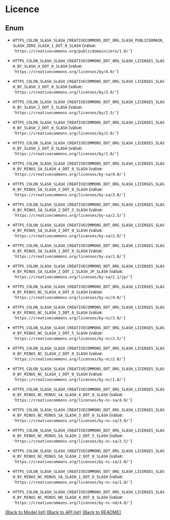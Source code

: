 # Licence


## Enum

* `HTTPS_COLON_SLASH_SLASH_CREATIVECOMMONS_DOT_ORG_SLASH_PUBLICDOMAIN_SLASH_ZERO_SLASH_1_DOT_0_SLASH` (value: `'https://creativecommons.org/publicdomain/zero/1.0/'`)

* `HTTPS_COLON_SLASH_SLASH_CREATIVECOMMONS_DOT_ORG_SLASH_LICENSES_SLASH_BY_SLASH_4_DOT_0_SLASH` (value: `'https://creativecommons.org/licenses/by/4.0/'`)

* `HTTPS_COLON_SLASH_SLASH_CREATIVECOMMONS_DOT_ORG_SLASH_LICENSES_SLASH_BY_SLASH_3_DOT_0_SLASH` (value: `'https://creativecommons.org/licenses/by/3.0/'`)

* `HTTPS_COLON_SLASH_SLASH_CREATIVECOMMONS_DOT_ORG_SLASH_LICENSES_SLASH_BY_SLASH_2_DOT_5_SLASH` (value: `'https://creativecommons.org/licenses/by/2.5/'`)

* `HTTPS_COLON_SLASH_SLASH_CREATIVECOMMONS_DOT_ORG_SLASH_LICENSES_SLASH_BY_SLASH_2_DOT_0_SLASH` (value: `'https://creativecommons.org/licenses/by/2.0/'`)

* `HTTPS_COLON_SLASH_SLASH_CREATIVECOMMONS_DOT_ORG_SLASH_LICENSES_SLASH_BY_SLASH_1_DOT_0_SLASH` (value: `'https://creativecommons.org/licenses/by/1.0/'`)

* `HTTPS_COLON_SLASH_SLASH_CREATIVECOMMONS_DOT_ORG_SLASH_LICENSES_SLASH_BY_MINUS_SA_SLASH_4_DOT_0_SLASH` (value: `'https://creativecommons.org/licenses/by-sa/4.0/'`)

* `HTTPS_COLON_SLASH_SLASH_CREATIVECOMMONS_DOT_ORG_SLASH_LICENSES_SLASH_BY_MINUS_SA_SLASH_3_DOT_0_SLASH` (value: `'https://creativecommons.org/licenses/by-sa/3.0/'`)

* `HTTPS_COLON_SLASH_SLASH_CREATIVECOMMONS_DOT_ORG_SLASH_LICENSES_SLASH_BY_MINUS_SA_SLASH_2_DOT_5_SLASH` (value: `'https://creativecommons.org/licenses/by-sa/2.5/'`)

* `HTTPS_COLON_SLASH_SLASH_CREATIVECOMMONS_DOT_ORG_SLASH_LICENSES_SLASH_BY_MINUS_SA_SLASH_2_DOT_0_SLASH` (value: `'https://creativecommons.org/licenses/by-sa/2.0/'`)

* `HTTPS_COLON_SLASH_SLASH_CREATIVECOMMONS_DOT_ORG_SLASH_LICENSES_SLASH_BY_MINUS_SA_SLASH_1_DOT_0_SLASH` (value: `'https://creativecommons.org/licenses/by-sa/1.0/'`)

* `HTTPS_COLON_SLASH_SLASH_CREATIVECOMMONS_DOT_ORG_SLASH_LICENSES_SLASH_BY_MINUS_SA_SLASH_2_DOT_1_SLASH_JP_SLASH` (value: `'https://creativecommons.org/licenses/by-sa/2.1/jp/'`)

* `HTTPS_COLON_SLASH_SLASH_CREATIVECOMMONS_DOT_ORG_SLASH_LICENSES_SLASH_BY_MINUS_NC_SLASH_4_DOT_0_SLASH` (value: `'https://creativecommons.org/licenses/by-nc/4.0/'`)

* `HTTPS_COLON_SLASH_SLASH_CREATIVECOMMONS_DOT_ORG_SLASH_LICENSES_SLASH_BY_MINUS_NC_SLASH_3_DOT_0_SLASH` (value: `'https://creativecommons.org/licenses/by-nc/3.0/'`)

* `HTTPS_COLON_SLASH_SLASH_CREATIVECOMMONS_DOT_ORG_SLASH_LICENSES_SLASH_BY_MINUS_NC_SLASH_2_DOT_5_SLASH` (value: `'https://creativecommons.org/licenses/by-nc/2.5/'`)

* `HTTPS_COLON_SLASH_SLASH_CREATIVECOMMONS_DOT_ORG_SLASH_LICENSES_SLASH_BY_MINUS_NC_SLASH_2_DOT_0_SLASH` (value: `'https://creativecommons.org/licenses/by-nc/2.0/'`)

* `HTTPS_COLON_SLASH_SLASH_CREATIVECOMMONS_DOT_ORG_SLASH_LICENSES_SLASH_BY_MINUS_NC_SLASH_1_DOT_0_SLASH` (value: `'https://creativecommons.org/licenses/by-nc/1.0/'`)

* `HTTPS_COLON_SLASH_SLASH_CREATIVECOMMONS_DOT_ORG_SLASH_LICENSES_SLASH_BY_MINUS_NC_MINUS_SA_SLASH_4_DOT_0_SLASH` (value: `'https://creativecommons.org/licenses/by-nc-sa/4.0/'`)

* `HTTPS_COLON_SLASH_SLASH_CREATIVECOMMONS_DOT_ORG_SLASH_LICENSES_SLASH_BY_MINUS_NC_MINUS_SA_SLASH_3_DOT_0_SLASH` (value: `'https://creativecommons.org/licenses/by-nc-sa/3.0/'`)

* `HTTPS_COLON_SLASH_SLASH_CREATIVECOMMONS_DOT_ORG_SLASH_LICENSES_SLASH_BY_MINUS_NC_MINUS_SA_SLASH_2_DOT_5_SLASH` (value: `'https://creativecommons.org/licenses/by-nc-sa/2.5/'`)

* `HTTPS_COLON_SLASH_SLASH_CREATIVECOMMONS_DOT_ORG_SLASH_LICENSES_SLASH_BY_MINUS_NC_MINUS_SA_SLASH_2_DOT_0_SLASH` (value: `'https://creativecommons.org/licenses/by-nc-sa/2.0/'`)

* `HTTPS_COLON_SLASH_SLASH_CREATIVECOMMONS_DOT_ORG_SLASH_LICENSES_SLASH_BY_MINUS_NC_MINUS_SA_SLASH_1_DOT_0_SLASH` (value: `'https://creativecommons.org/licenses/by-nc-sa/1.0/'`)

* `HTTPS_COLON_SLASH_SLASH_CREATIVECOMMONS_DOT_ORG_SLASH_LICENSES_SLASH_BY_MINUS_NC_MINUS_ND_SLASH_4_DOT_0_SLASH` (value: `'https://creativecommons.org/licenses/by-nc-nd/4.0/'`)

[[Back to Model list]](../README.md#documentation-for-models) [[Back to API list]](../README.md#documentation-for-api-endpoints) [[Back to README]](../README.md)



